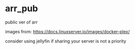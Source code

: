 # arr_pub
public ver of arr

images from: https://docs.linuxserver.io/images/docker-plex/

consider using jellyfin if sharing your server is not a priority